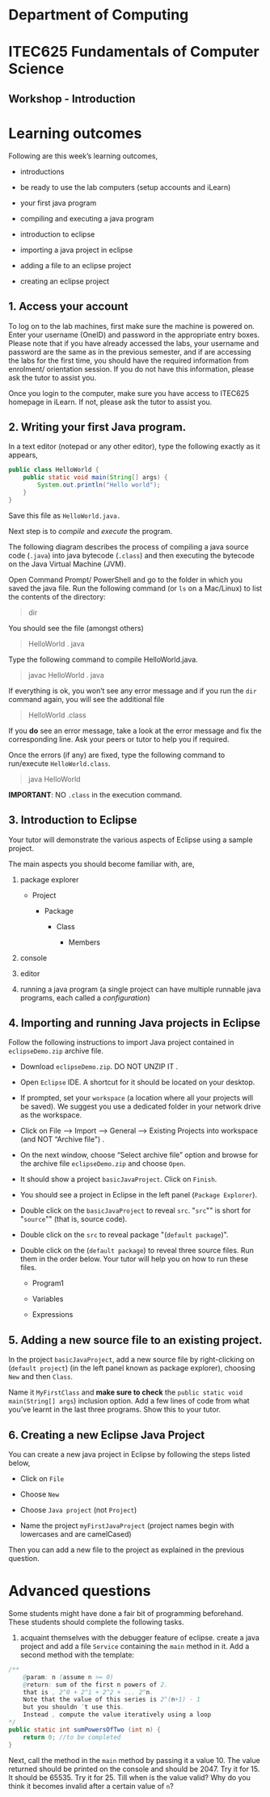 # Department of Computing
# ITEC625 Fundamentals of Computer Science
## Workshop - Introduction
# Learning outcomes
Following are this week’s learning outcomes,

* introductions

* be ready to use the lab computers (setup accounts and iLearn)

* your first java program

* compiling and executing a java program

* introduction to eclipse

* importing a java project in eclipse

* adding a file to an eclipse project

* creating an eclipse project

## 1. Access your account

To log on to the lab machines, first make sure the machine is powered on. Enter your username (OneID) and password in the appropriate entry boxes. Please note that if you have already accessed the labs, your username and password are the same as in the previous semester, and if are accessing the labs for the first time, you should have the required information from
enrolment/ orientation session. If you do not have this information, please ask the tutor to assist you.

Once you login to the computer, make sure you have access to ITEC625 homepage in iLearn. If not, please ask the tutor to assist you.

## 2. Writing your first Java program.

In a text editor (notepad or any other editor), type the following exactly as it appears,

```java
public class HelloWorld {
    public static void main(String[] args) {
        System.out.println("Hello world");
    }
}
```

Save this file as `HelloWorld.java.`

Next step is to *compile* and *execute* the program.

The following diagram describes the process of compiling a java source code (`.java`) into java bytecode (`.class`) and then executing the bytecode on the Java Virtual Machine (JVM).

Open Command Prompt/ PowerShell and go to the folder in which you saved the java file. Run the following command (or `ls` on a Mac/Linux) to list the contents of the directory:

>dir

You should see the file (amongst others)

>HelloWorld . java

Type the following command to compile HelloWorld.java.

>javac HelloWorld . java

If everything is ok, you won’t see any error message and if you run the `dir` command again, you will see the additional file

>HelloWorld .class

If you **do** see an error message, take a look at the error message and fix the corresponding line. Ask your peers or tutor to help you if required.

Once the errors (if any) are fixed, type the following command to run/execute `HelloWorld.class`.

>java HelloWorld

**IMPORTANT**: NO `.class` in the execution command.

## 3. Introduction to Eclipse

Your tutor will demonstrate the various aspects of Eclipse using a sample project.

The main aspects you should become familiar with, are,

1. package explorer

    * Project

        * Package

            * Class 

                * Members

2. console

3. editor

4. running a java program (a single project can have multiple runnable java programs, each called a *configuration*)

## 4. Importing and running Java projects in Eclipse

Follow the following instructions to import Java project contained in `eclipseDemo.zip` archive file.

* Download `eclipseDemo.zip`. DO NOT UNZIP IT .

* Open `Eclipse` IDE. A shortcut for it should be located on your desktop.

* If prompted, set your `workspace` (a location where all your projects will be saved). We suggest you use a dedicated folder in your network drive as the workspace.

* Click on File –> Import –> General –> Existing Projects into workspace (and NOT “Archive file") .

* On the next window, choose “Select archive file” option and browse for the archive file `eclipseDemo.zip` and choose `Open`.

* It should show a project `basicJavaProject`. Click on `Finish`.

* You should see a project in Eclipse in the left panel (`Package Explorer`).

* Double click on the `basicJavaProject` to reveal `src`. "`src`"" is short for "`source`"" (that is, source code).

* Double click on the `src` to reveal package "(`default package`)".

* Double click on the (`default package`) to reveal three source files. Run them in the order below. Your tutor will help you on how to run these files.

    * Program1
    
    * Variables
    
    * Expressions

## 5. Adding a new source file to an existing project.

In the project `basicJavaProject`, add a new source file by right-clicking on (`default project`) (in the left panel known as package explorer), choosing `New` and then `Class`.

Name it `MyFirstClass` and **make sure to check** the `public static void main(String[] args`) inclusion option. Add a few lines of code from what you’ve learnt in the last three programs. Show this to your tutor.

## 6. Creating a new Eclipse Java Project

You can create a new java project in Eclipse by following the steps listed below,

* Click on `File`

* Choose `New`

* Choose `Java project` (not `Project`)

* Name the project `myFirstJavaProject` (project names begin with lowercases and are camelCased)

Then you can add a new file to the project as explained in the previous question.

# Advanced questions

Some students might have done a fair bit of programming beforehand. These students should complete the following tasks.

1. acquaint themselves with the debugger feature of eclipse. create a java project and add a file `Service` containing the `main` method in it. Add a second method with the template:

```java
/**
    @param: n (assume n >= 0)
    @return: sum of the first n powers of 2.
    that is , 2^0 + 2^1 + 2^2 + ... 2^n.
    Note that the value of this series is 2^(n+1) - 1
    but you shouldn ’t use this.
    Instead , compute the value iteratively using a loop
*/
public static int sumPowersOfTwo (int n) {
    return 0; //to be completed
}
```

Next, call the method in the `main` method by passing it a value 10. The value returned should be printed on the console and should be 2047. Try it for 15. It should be 65535. Try it for 25. Till when is the value valid? Why do you think it becomes invalid after a certain value of `n`?
